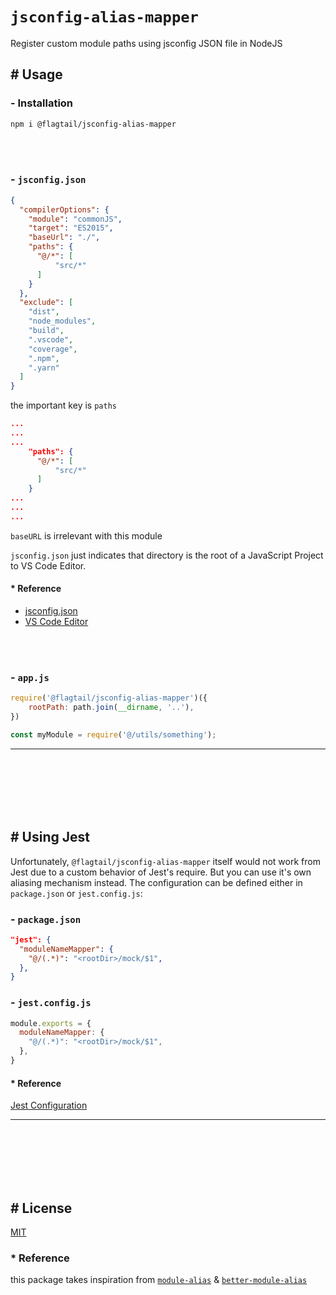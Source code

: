 # `jsconfig-alias-mapper`

Register custom module paths using jsconfig JSON file in NodeJS

## # Usage

### - Installation

```sh
npm i @flagtail/jsconfig-alias-mapper 
```

<br><br>

### - `jsconfig.json`

```json
{
  "compilerOptions": {
    "module": "commonJS",
    "target": "ES2015",
    "baseUrl": "./",
    "paths": {
      "@/*": [
          "src/*"
      ]
    }
  },
  "exclude": [
    "dist",
    "node_modules",
    "build",
    ".vscode",
    "coverage",
    ".npm",
    ".yarn"
  ]
}
```

the important key is `paths`

```json
...
...
...
    "paths": {
      "@/*": [
          "src/*"
      ]
    }
...
...
...
```

`baseURL` is irrelevant with this module

`jsconfig.json` just indicates that directory is the root of a JavaScript Project to VS Code Editor.

#### * Reference

 - [jsconfig.json](https://code.visualstudio.com/docs/languages/jsconfig)
 - [VS Code Editor](https://code.visualstudio.com/)

<br><br>

### - `app.js`

```js
require('@flagtail/jsconfig-alias-mapper')({
    rootPath: path.join(__dirname, '..'),
})

const myModule = require('@/utils/something');
```

<hr><br><br><br><br><br>

## # Using Jest

Unfortunately, `@flagtail/jsconfig-alias-mapper` itself would not work from Jest due to a custom behavior of Jest's require. But you can use it's own aliasing mechanism instead. The configuration can be defined either in `package.json` or `jest.config.js`:

### - `package.json`

```json
"jest": {
  "moduleNameMapper": {
    "@/(.*)": "<rootDir>/mock/$1",
  },
}
```

### - `jest.config.js`

```js
module.exports = {
  moduleNameMapper: {
    "@/(.*)": "<rootDir>/mock/$1",
  },
}
```

#### * Reference

[Jest Configuration](https://jestjs.io/docs/configuration#modulenamemapper-objectstring-string--arraystring)

<hr><br><br><br><br><br>

## # License

[MIT](./LICENSE)

### * Reference

this package takes inspiration from [`module-alias`](https://github.com/ilearnio/module-alias) & [`better-module-alias`](https://github.com/Sawtaytoes/better-module-alias)